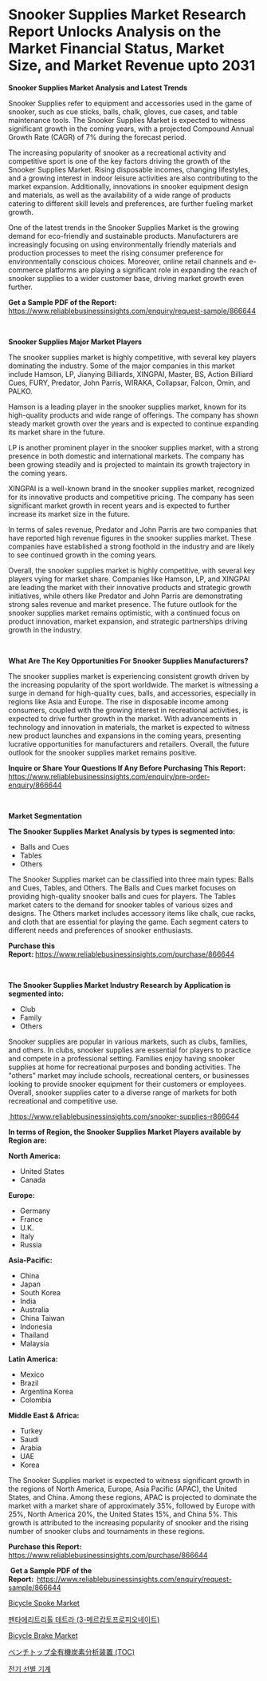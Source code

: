 <p><h1>Snooker Supplies Market Research Report Unlocks Analysis on the Market Financial Status, Market Size, and Market Revenue upto 2031</h1></p><p><strong>Snooker Supplies Market Analysis and Latest Trends</strong></p>
<p><p>Snooker Supplies refer to equipment and accessories used in the game of snooker, such as cue sticks, balls, chalk, gloves, cue cases, and table maintenance tools. The Snooker Supplies Market is expected to witness significant growth in the coming years, with a projected Compound Annual Growth Rate (CAGR) of 7% during the forecast period.</p><p>The increasing popularity of snooker as a recreational activity and competitive sport is one of the key factors driving the growth of the Snooker Supplies Market. Rising disposable incomes, changing lifestyles, and a growing interest in indoor leisure activities are also contributing to the market expansion. Additionally, innovations in snooker equipment design and materials, as well as the availability of a wide range of products catering to different skill levels and preferences, are further fueling market growth.</p><p>One of the latest trends in the Snooker Supplies Market is the growing demand for eco-friendly and sustainable products. Manufacturers are increasingly focusing on using environmentally friendly materials and production processes to meet the rising consumer preference for environmentally conscious choices. Moreover, online retail channels and e-commerce platforms are playing a significant role in expanding the reach of snooker supplies to a wider customer base, driving market growth even further.</p></p>
<p><strong>Get a Sample PDF of the Report:&nbsp;</strong> <a href="https://www.reliablebusinessinsights.com/enquiry/request-sample/866644">https://www.reliablebusinessinsights.com/enquiry/request-sample/866644</a></p>
<p>&nbsp;</p>
<p><strong>Snooker Supplies Major Market Players</strong></p>
<p><p>The snooker supplies market is highly competitive, with several key players dominating the industry. Some of the major companies in this market include Hamson, LP, Jianying Billiards, XINGPAI, Master, BS, Action Billiard Cues, FURY, Predator, John Parris, WIRAKA, Collapsar, Falcon, Omin, and PALKO.</p><p>Hamson is a leading player in the snooker supplies market, known for its high-quality products and wide range of offerings. The company has shown steady market growth over the years and is expected to continue expanding its market share in the future.</p><p>LP is another prominent player in the snooker supplies market, with a strong presence in both domestic and international markets. The company has been growing steadily and is projected to maintain its growth trajectory in the coming years.</p><p>XINGPAI is a well-known brand in the snooker supplies market, recognized for its innovative products and competitive pricing. The company has seen significant market growth in recent years and is expected to further increase its market size in the future.</p><p>In terms of sales revenue, Predator and John Parris are two companies that have reported high revenue figures in the snooker supplies market. These companies have established a strong foothold in the industry and are likely to see continued growth in the coming years.</p><p>Overall, the snooker supplies market is highly competitive, with several key players vying for market share. Companies like Hamson, LP, and XINGPAI are leading the market with their innovative products and strategic growth initiatives, while others like Predator and John Parris are demonstrating strong sales revenue and market presence. The future outlook for the snooker supplies market remains optimistic, with a continued focus on product innovation, market expansion, and strategic partnerships driving growth in the industry.</p></p>
<p>&nbsp;</p>
<p><strong>What Are The Key Opportunities For Snooker Supplies Manufacturers?</strong></p>
<p><p>The snooker supplies market is experiencing consistent growth driven by the increasing popularity of the sport worldwide. The market is witnessing a surge in demand for high-quality cues, balls, and accessories, especially in regions like Asia and Europe. The rise in disposable income among consumers, coupled with the growing interest in recreational activities, is expected to drive further growth in the market. With advancements in technology and innovation in materials, the market is expected to witness new product launches and expansions in the coming years, presenting lucrative opportunities for manufacturers and retailers. Overall, the future outlook for the snooker supplies market remains positive.</p></p>
<p><strong>Inquire or Share Your Questions If Any Before Purchasing This Report:</strong> <a href="https://www.reliablebusinessinsights.com/enquiry/pre-order-enquiry/866644">https://www.reliablebusinessinsights.com/enquiry/pre-order-enquiry/866644</a></p>
<p>&nbsp;</p>
<p><strong>Market Segmentation</strong></p>
<p><strong>The Snooker Supplies Market Analysis by types is segmented into:</strong></p>
<p><ul><li>Balls and Cues</li><li>Tables</li><li>Others</li></ul></p>
<p><p>The Snooker Supplies market can be classified into three main types: Balls and Cues, Tables, and Others. The Balls and Cues market focuses on providing high-quality snooker balls and cues for players. The Tables market caters to the demand for snooker tables of various sizes and designs. The Others market includes accessory items like chalk, cue racks, and cloth that are essential for playing the game. Each segment caters to different needs and preferences of snooker enthusiasts.</p></p>
<p><strong>Purchase this Report:&nbsp;</strong><a href="https://www.reliablebusinessinsights.com/purchase/866644">https://www.reliablebusinessinsights.com/purchase/866644</a></p>
<p>&nbsp;</p>
<p><strong>The Snooker Supplies Market Industry Research by Application is segmented into:</strong></p>
<p><ul><li>Club</li><li>Family</li><li>Others</li></ul></p>
<p><p>Snooker supplies are popular in various markets, such as clubs, families, and others. In clubs, snooker supplies are essential for players to practice and compete in a professional setting. Families enjoy having snooker supplies at home for recreational purposes and bonding activities. The "others" market may include schools, recreational centers, or businesses looking to provide snooker equipment for their customers or employees. Overall, snooker supplies cater to a diverse range of markets for both recreational and competitive use.</p></p>
<p><a href="https://www.reliablebusinessinsights.com/snooker-supplies-r866644">&nbsp;https://www.reliablebusinessinsights.com/snooker-supplies-r866644</a></p>
<p><strong>In terms of Region, the Snooker Supplies Market Players available by Region are:</strong></p>
<p>
    <p> <strong> North America: </strong>
        <ul>
            <li>United States</li>
            <li>Canada</li>
        </ul>
        </p> 
    <p> <strong> Europe: </strong>
        <ul>
            <li>Germany</li>
            <li>France</li>
            <li>U.K.</li>
            <li>Italy</li>
            <li>Russia</li>
        </ul>
        </p> 
    <p> <strong> Asia-Pacific: </strong>
        <ul>
            <li>China</li>
            <li>Japan</li>
            <li>South Korea</li>
            <li>India</li>
            <li>Australia</li>
            <li>China Taiwan</li>
            <li>Indonesia</li>
            <li>Thailand</li>
            <li>Malaysia</li>
        </ul>
        </p> 
    <p> <strong> Latin America: </strong>
        <ul>
            <li>Mexico</li>
            <li>Brazil</li>
            <li>Argentina Korea</li>
            <li>Colombia</li>
        </ul>
        </p> 
    <p> <strong> Middle East & Africa: </strong>
        <ul>
            <li>Turkey</li>
            <li>Saudi</li>
            <li>Arabia</li>
            <li>UAE</li>
            <li>Korea</li>
        </ul>
    </p>
    </p>
<p><p>The Snooker Supplies market is expected to witness significant growth in the regions of North America, Europe, Asia Pacific (APAC), the United States, and China. Among these regions, APAC is projected to dominate the market with a market share of approximately 35%, followed by Europe with 25%, North America 20%, the United States 15%, and China 5%. This growth is attributed to the increasing popularity of snooker and the rising number of snooker clubs and tournaments in these regions.</p></p>
<p><strong>Purchase this Report: </strong><a href="https://www.reliablebusinessinsights.com/purchase/866644">https://www.reliablebusinessinsights.com/purchase/866644</a></p>
<p>&nbsp;<strong>Get a Sample PDF of the Report:&nbsp;&nbsp;</strong><a href="https://www.reliablebusinessinsights.com/enquiry/request-sample/866644">https://www.reliablebusinessinsights.com/enquiry/request-sample/866644</a></p>
<p><strong></strong></p>
<p><p><a href="https://github.com/josesg55/Market-Research-Report-List-3/blob/main/bicycle-spoke-market.md">Bicycle Spoke Market</a></p><p><a href="https://github.com/konokaryan/Market-Research-Report-List-1/blob/main/5138324149252.md">펜타에리트리톨 테트라 (3-메르캅토프로피오네이트)</a></p><p><a href="https://github.com/mancsybtousav/Market-Research-Report-List-3/blob/main/bicycle-brake-market.md">Bicycle Brake Market</a></p><p><a href="https://github.com/ihabdkwlxs948/Market-Research-Report-List-2/blob/main/9692792141400.md">ベンチトップ全有機炭素分析装置 (TOC)</a></p><p><a href="https://github.com/mithunmistry2258/Market-Research-Report-List-1/blob/main/1058344149251.md">전기 선별 기계</a></p></p>